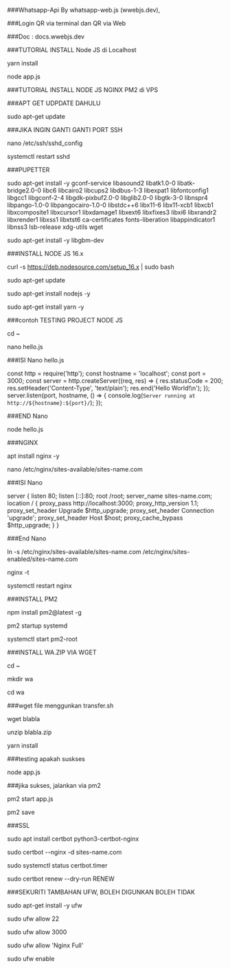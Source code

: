 ###Whatsapp-Api By whatsapp-web.js (wwebjs.dev),

###Login QR via terminal dan QR via Web

###Doc : docs.wwebjs.dev

###TUTORIAL INSTALL Node JS di Localhost

yarn install

node app.js

###TUTORIAL INSTALL NODE JS NGINX PM2 di VPS

###APT GET UDPDATE DAHULU

sudo apt-get update


###JIKA INGIN GANTI GANTI PORT SSH

nano /etc/ssh/sshd_config

systemctl restart sshd


###PUPETTER

sudo apt-get install -y gconf-service libasound2 libatk1.0-0 libatk-bridge2.0-0 libc6 libcairo2 libcups2 libdbus-1-3 libexpat1 libfontconfig1 libgcc1 libgconf-2-4 libgdk-pixbuf2.0-0 libglib2.0-0 libgtk-3-0 libnspr4 libpango-1.0-0 libpangocairo-1.0-0 libstdc++6 libx11-6 libx11-xcb1 libxcb1 libxcomposite1 libxcursor1 libxdamage1 libxext6 libxfixes3 libxi6 libxrandr2 libxrender1 libxss1 libxtst6 ca-certificates fonts-liberation libappindicator1 libnss3 lsb-release xdg-utils wget

sudo apt-get install -y libgbm-dev


###INSTALL NODE JS 16.x

curl -s https://deb.nodesource.com/setup_16.x | sudo bash

sudo apt-get update

sudo apt-get install nodejs -y

sudo apt-get install yarn -y


###contoh TESTING PROJECT NODE JS

cd ~

nano hello.js

###ISI Nano hello.js

const http = require('http');
const hostname = 'localhost';
const port = 3000;
const server = http.createServer((req, res) => {
  res.statusCode = 200;
  res.setHeader('Content-Type', 'text/plain');
  res.end('Hello World!\n');
});
server.listen(port, hostname, () => {
  console.log(`Server running at http://${hostname}:${port}/`);
});

###END Nano

node hello.js

###NGINX

apt install nginx -y

nano /etc/nginx/sites-available/sites-name.com

###ISI Nano

server {
        listen 80;
        listen [::]:80;
        root /root;
        server_name sites-name.com;
    location / {
        proxy_pass http://localhost:3000;
        proxy_http_version 1.1;
        proxy_set_header Upgrade $http_upgrade;
        proxy_set_header Connection 'upgrade';
        proxy_set_header Host $host;
        proxy_cache_bypass $http_upgrade;
    }
}

###End Nano

ln -s /etc/nginx/sites-available/sites-name.com /etc/nginx/sites-enabled/sites-name.com

nginx -t

systemctl restart nginx

###INSTALL PM2

npm install pm2@latest -g

pm2 startup systemd

systemctl start pm2-root

###INSTALL WA.ZIP VIA WGET

cd ~

mkdir wa

cd wa

###wget file menggunkan transfer.sh

wget blabla

unzip blabla.zip

yarn install

###testing apakah suskses

node app.js

###jika sukses, jalankan via pm2

pm2 start app.js

pm2 save

###SSL

sudo apt install certbot python3-certbot-nginx

sudo certbot --nginx -d sites-name.com

sudo systemctl status certbot.timer

sudo certbot renew --dry-run RENEW


###SEKURITI TAMBAHAN UFW, BOLEH DIGUNKAN BOLEH TIDAK

sudo apt-get install -y ufw

sudo ufw allow 22

sudo ufw allow 3000

sudo ufw allow 'Nginx Full'

sudo ufw enable